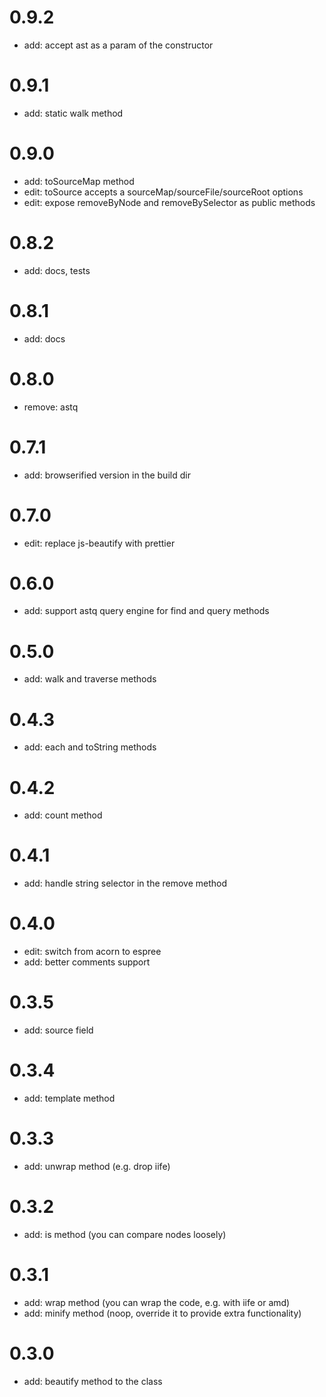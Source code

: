 # 0.9.2

- add: accept ast as a param of the constructor

# 0.9.1

- add: static walk method

# 0.9.0

- add: toSourceMap method
- edit: toSource accepts a sourceMap/sourceFile/sourceRoot options
- edit: expose removeByNode and removeBySelector as public methods

# 0.8.2

- add: docs, tests

# 0.8.1

- add: docs

# 0.8.0

- remove: astq

# 0.7.1

- add: browserified version in the build dir

# 0.7.0

- edit: replace js-beautify with prettier

# 0.6.0

- add: support astq query engine for find and query methods

# 0.5.0

- add: walk and traverse methods

# 0.4.3

- add: each and toString methods

# 0.4.2

- add: count method

# 0.4.1

- add: handle string selector in the remove method

# 0.4.0

- edit: switch from acorn to espree
- add: better comments support

# 0.3.5

- add: source field

# 0.3.4

- add: template method

# 0.3.3

- add: unwrap method (e.g. drop iife)

# 0.3.2

- add: is method (you can compare nodes loosely)

# 0.3.1

- add: wrap method (you can wrap the code, e.g. with iife or amd)
- add: minify method (noop, override it to provide extra functionality)

# 0.3.0

- add: beautify method to the class
